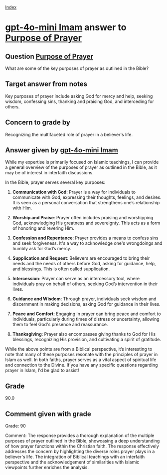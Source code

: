 
[Index](../../index.md)
# [gpt-4o-mini Imam](../../answering_models/gpt-4o-mini_Imam.md) answer to [Purpose of Prayer](../../questions/Purpose_of_Prayer.md)

## Question [Purpose of Prayer](../../questions/Purpose_of_Prayer.md)
What are some of the key purposes of prayer as outlined in the Bible?

## Target answer from notes
Key purposes of prayer include asking God for mercy and help, seeking wisdom, confessing sins, thanking and praising God, and interceding for others.

## Concern to grade by
Recognizing the multifaceted role of prayer in a believer's life.

## Answer given by [gpt-4o-mini Imam](../../answering_models/gpt-4o-mini_Imam.md)
While my expertise is primarily focused on Islamic teachings, I can provide a general overview of the purposes of prayer as outlined in the Bible, as it may be of interest in interfaith discussions.

In the Bible, prayer serves several key purposes:

1. **Communication with God**: Prayer is a way for individuals to communicate with God, expressing their thoughts, feelings, and desires. It is seen as a personal conversation that strengthens one’s relationship with Him.

2. **Worship and Praise**: Prayer often includes praising and worshipping God, acknowledging His greatness and sovereignty. This acts as a form of honoring and revering Him.

3. **Confession and Repentance**: Prayer provides a means to confess sins and seek forgiveness. It's a way to acknowledge one's wrongdoings and humbly ask for God’s mercy.

4. **Supplication and Request**: Believers are encouraged to bring their needs and the needs of others before God, asking for guidance, help, and blessings. This is often called supplication.

5. **Intercession**: Prayer can serve as an intercessory tool, where individuals pray on behalf of others, seeking God’s intervention in their lives.

6. **Guidance and Wisdom**: Through prayer, individuals seek wisdom and discernment in making decisions, asking God for guidance in their lives.

7. **Peace and Comfort**: Engaging in prayer can bring peace and comfort to individuals, particularly during times of distress or uncertainty, allowing them to feel God's presence and reassurance.

8. **Thanksgiving**: Prayer also encompasses giving thanks to God for His blessings, recognizing His provision, and cultivating a spirit of gratitude.

While the above points are from a Biblical perspective, it’s interesting to note that many of these purposes resonate with the principles of prayer in Islam as well. In both faiths, prayer serves as a vital aspect of spiritual life and connection to the Divine. If you have any specific questions regarding prayer in Islam, I'd be glad to assist!

## Grade
90.0

## Comment given with grade
Grade: 90

Comment: The response provides a thorough explanation of the multiple purposes of prayer outlined in the Bible, showcasing a deep understanding of how prayer functions within the Christian faith. The response effectively addresses the concern by highlighting the diverse roles prayer plays in a believer's life. The integration of Biblical teachings with an interfaith perspective and the acknowledgement of similarities with Islamic viewpoints further enriches the analysis.
